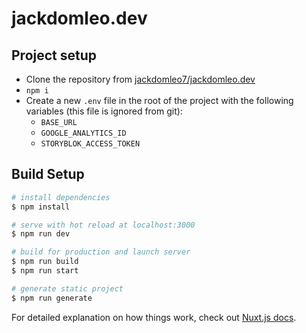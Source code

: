 # jackdomleo.dev

## Project setup

- Clone the repository from [jackdomleo7/jackdomleo.dev](https://github.com/jackdomleo7/jackdomleo.dev)
- `npm i`
- Create a new `.env` file in the root of the project with the following variables (this file is ignored from git):
  - `BASE_URL`
  - `GOOGLE_ANALYTICS_ID`
  - `STORYBLOK_ACCESS_TOKEN`

## Build Setup

```bash
# install dependencies
$ npm install

# serve with hot reload at localhost:3000
$ npm run dev

# build for production and launch server
$ npm run build
$ npm run start

# generate static project
$ npm run generate
```

For detailed explanation on how things work, check out [Nuxt.js docs](https://nuxtjs.org).
